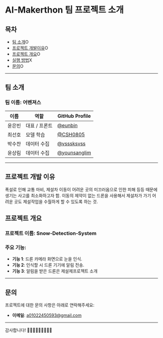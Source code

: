 # AI-Makerthon 팀 프로젝트 소개

## 목차
- [팀 소개](#팀-소개)O
- [프로젝트 개발이유](#프로젝트-개발이유)O
- [프로젝트 개요](#프로젝트-개요)O
- [실행 방법](#실행-방법)X
- [문의](#문의)O

---

## 팀 소개

### 팀 이름: **어벤져스**

| 이름          | 역할           | GitHub Profile                                   |
|---------------|----------------|-------------------------------------------------|
| 윤은빈      | 대표 / 프론트 | [@eunbin](https://github.com/eunbin0116/eunbin)   |
| 최선호      | 모델 학습   | [@CSH0805](https://github.com/CSH0805) |
| 박수찬       | 데이터 수집     | [@vsssksvss](https://github.com/vsssksvss/vsssksvss)     |
| 윤상림       | 데이터 수집  | [@younsanglim](https://github.com/younsanglim) 

---
## 프로젝트 개발 이유

폭설로 인해 교통 마비, 제설차 이동이 어려운 곳의 미끄러움으로 인한 피해 등등 때문에 생기는 사고를 최소화하고자 함.
이동의 제약이 없는 드론을 사용해서 제설차가 가기 어려운 곳도 제설작업을 수월하게 할 수 있도록 하는 것.

## 프로젝트 개요

### 프로젝트 이름: **Snow-Detection-System**

### 주요 기능:
- **기능 1**: 드론 카메라 화면으로 눈을 인식.
- **기능 2**: 인식할 시 드론 기기에 알림 전송.
- **기능 3**: 알림을 받은 드론은 제설제프로젝트 소개

---

## 문의

프로젝트에 대한 문의 사항은 아래로 연락해주세요:

- **이메일**: a01022450593@gmail.com

---

감사합니다! 👨🏻🧒🏻👧🏻👩🏻‍🦰
